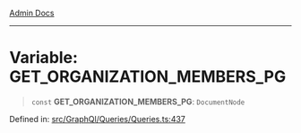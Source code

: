 [Admin Docs](/)

***

# Variable: GET\_ORGANIZATION\_MEMBERS\_PG

> `const` **GET\_ORGANIZATION\_MEMBERS\_PG**: `DocumentNode`

Defined in: [src/GraphQl/Queries/Queries.ts:437](https://github.com/PalisadoesFoundation/talawa-admin/blob/main/src/GraphQl/Queries/Queries.ts#L437)

